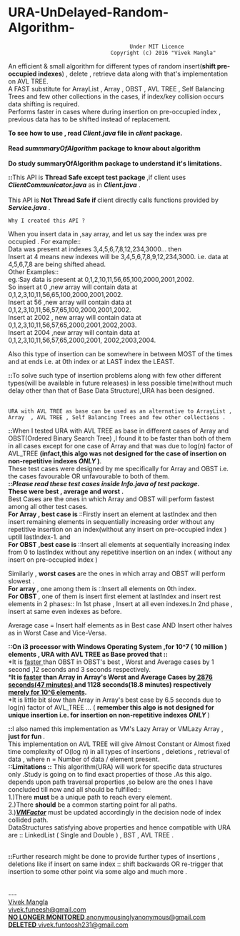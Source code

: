 # URA-UnDelayed-Random-Algorithm-
                                          Under MIT Licence
                                    Copyright (c) 2016 "Vivek Mangla"
An efficient & small algorithm for different types of random insert(<b>shift pre-occupied indexes</b>) , delete , retrieve data along with that's implementation on AVL TREE.<br>
A FAST substitute for ArrayList , Array  , OBST , AVL TREE , Self Balancing Trees and few other collections in the cases, if index/key collision occurs data shifting is required.<br>
Performs faster  in cases where during insertion on pre-occupied index , previous data has to be shifted instead of replacement.<br>

<b>To see how to use , read <i>Client.java</i> file in <i>client</i> package.</b><br><br>
<b>Read <i>summmaryOfAlgorithm</i> package to know about algorithm</b><br><br>
<b>Do study summaryOfAlgorithm package to understand it's limitations.</b><br>

<b>::</b>This API is <b>Thread Safe except test package </b>,if client uses <b><i>ClientCommunicator.java</i></b> as in <b><i>Client.java</i></b> .<br><br>
This API is <b>Not Thread Safe if </b>client directly calls functions provided by <b><i>Service.java</i></b> .


    Why I created this API ?
When you insert data in ,say array, and let us say the index was pre occupied .
For example::<br>
Data was present at indexes 3,4,5,6,7,8,12,234,3000... then <br>
Insert at 4 means new indexes will be 3,4,5,6,7,8,9,12,234,3000. i.e. data at 4,5,6,7,8 are being shifted ahead.<br>
Other Examples::<br>
eg.:Say data is present at 0,1,2,10,11,56,65,100,2000,2001,2002.<br>
So insert at   0 ,new array will contain data at 0,1,2,3,10,11,56,65,100,2000,2001,2002.<br>
Insert at 56 ,new array will contain data at 0,1,2,3,10,11,56,57,65,100,2000,2001,2002.<br>
Insert at 2002 , new array will contain data at 0,1,2,3,10,11,56,57,65,2000,2001,2002,2003.<br>
Insert at 2004 ,new array will contain data at 0,1,2,3,10,11,56,57,65,2000,2001, 2002,2003,2004.<br>

Also  this type of insertion can  be somewhere in between MOST of the times  and at ends i.e. at 0th index or at LAST index the LEAST.<br>

<b>::</b>To solve such type of insertion problems along with few other different types(will be available in future releases) in less possible time(without much delay other than that of Base Data Structure),URA has been designed.<br><br>

    URA with AVL TREE as base can be used as an alternative to ArrayList , Array  , AVL TREE , Self Balancing Trees and few other collections .

<b>::</b>When I tested URA with AVL TREE as base in different cases of Array and OBST(Ordered Binary Search Tree) ,I found it to be faster than both of them in all cases except for one case of Array and that was due to log(n) factor of AVL_TREE <b>(infact,this algo was not designed for the case of insertion on non-repetitive indexes <i> ONLY </i>)</b>.<br>
These test cases were designed by me specifically for Array and OBST i.e. the cases favourable OR unfavourable to both of them.<br>
<b>::</b><b><i>Please read these test cases inside Info.java of test package.</i></b><br>
<b> These were best , average and worst .</b><br>
Best Cases are the ones in which Array and OBST will perform fastest among all other test cases.<br>
<b> For Array , best case is </b>::Firstly insert an element at lastIndex and then insert remaining elements in sequentially increasing order without any repetitive insertion on an index(without any insert on pre-occupied index ) uptill lastIndex-1.  and<br>
<b> For OBST ,best case is </b>::Insert all elements at sequentially increasing index from 0 to lastIndex without any repetitive insertion on an index ( without any insert on pre-occupied index ) <br>

Similarly , <b> worst cases </b> are the ones in which array and OBST will perform slowest .<br>
<b>For array </b>, one among them is ::Insert all elements on 0th index.<br>
<b>For OBST </b> , one of them is insert first element at lastIndex and insert rest elements in 2 phases:: In 1st phase , Insert at all even indexes.In 2nd phase , insert at same even indexes as before.<br>

Average case = Insert half elements as in Best case AND Insert other halves as in Worst Case and Vice-Versa.<br>

<b>::</b><b>On i3 processor with Windows Operating System ,for 10^7 ( 10 million ) elements , URA with AVL TREE as Base proved that ::</b><br>
*It is <u>faster </u>than OBST in OBST's best , Worst and Average cases by 1 second ,12 seconds and 3 seconds respectively.<br>
*<b>It is <u>faster</u> than Array in Array's Worst and Average Cases by<u> 2876  seconds(47 minutes) </u> and 1128 seconds(18.8 minutes) respectively <u>merely for 10^6 elements</u>.</b><br>
*It is little bit slow than Array in Array's best case by 6.5 seconds due to log(n) factor of AVL_TREE ... ( <b> remember this algo is not designed for unique insertion i.e. for insertion on non-repetitive indexes <i> ONLY </i> </b> )<br>

<b>::</b>I also named this implementation as VM's Lazy Array or VMLazy Array ,<b> just for fun </b> .<br>
This implementation on AVL TREE will give Almost Constant or Almost fixed time complexity of O(log n) in all types of insertions , deletions , retrieval of data , where n = Number of data / element present.
<br>
<b>::</b><b>Limitations ::</b>
This algorithm(URA) will work for specific data structures only .Study is going on to find exact properties of those .As this algo. depends upon path traversal properties ,so below are the ones I have concluded till now and all should be fulfilled::<br>
1.)There <b>must</b> be a unique path to reach every element.<br>
2.)There <b>should</b> be a common starting point for all paths.<br>
3.)<b><i><u>VMFactor</u></i></b> must be updated accordingly in the decision node of index collided path.<br>
DataStructures satisfying above properties and hence compatible with URA are :: LinkedList ( Single and Double ) , BST , AVL TREE .<br><br>

<b>::</b>Further research might be done to provide further types of insertions , deletions like if insert on same index :: shift backwards OR re-trigger that insertion to some other point via some algo and much more .<br>
<br>
<br>---<br>
<u>Vivek Mangla</u><br> 
<u>vivek.funeesh@gmail.com</u><br>
<u><b>NO LONGER MONITORED</b> anonymousinglyanonymous@gmail.com</u><br>
<u><b>DELETED</b> vivek.funtoosh231@gmail.com</u>
